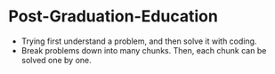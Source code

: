 # Post-Graduation-Education

- Trying first understand a problem, and then solve it with coding.
- Break problems down into many chunks. Then, each chunk can be solved one by one.
